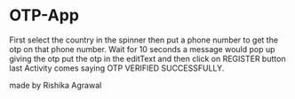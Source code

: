 # OTP-App

First select the country in the spinner then put a phone number to get the otp on that 
phone number.
Wait for 10 seconds a message would pop up giving the otp put the otp in the editText
and then click on REGISTER button last Activity comes saying OTP VERIFIED SUCCESSFULLY.

made by Rishika Agrawal
